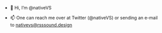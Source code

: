 - 👋 Hi, I’m @nativeVS

- 📫 One can reach me over at Twitter (@nativeVS) or sending an e-mail to nativevs@rsssound.design

